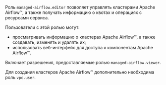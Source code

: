 Роль `managed-airflow.editor` позволяет управлять кластерами Apache Airflow™, а также получать информацию о квотах и операциях с ресурсами сервиса.

Пользователи с этой ролью могут:
* просматривать информацию о кластерах Apache Airflow™, а также создавать, изменять и удалять их;
* использовать веб-интерфейс для доступа к компонентам Apache Airflow™.

Включает разрешения, предоставляемые ролью `managed-airflow.viewer`.

Для создания кластеров Apache Airflow™ дополнительно необходима роль `vpc.user`.
